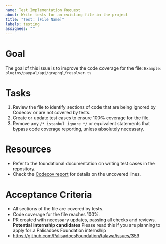 ```yaml
---
name: Test Implementation Request
about: Write tests for an existing file in the project
title: "Test: [File Name]"
labels: testing
assignees: ""
---
```


# Goal

The goal of this issue is to improve the code coverage for the file: `Example: plugins/paypal/api/graphql/resolver.ts`

# Tasks

1. Review the file to identify sections of code that are being ignored by Codecov or are not covered by tests.
2. Create or update test cases to ensure 100% coverage for the file.
3. Remove any `/* istanbul ignore */` or equivalent statements that bypass code coverage reporting, unless absolutely necessary.

# Resources

- Refer to the foundational documentation on writing test cases in the repository.
- Check the [Codecov report](https://app.codecov.io/gh/PalisadoesFoundation/talawa-plugin/tree/develop/src?displayType=list) for details on the uncovered lines.

# Acceptance Criteria

- All sections of the file are covered by tests.
- Code coverage for the file reaches 100%.
- PR created with necessary updates, passing all checks and reviews.
  **Potential internship candidates**
  Please read this if you are planning to apply for a Palisadoes Foundation internship
- https://github.com/PalisadoesFoundation/talawa/issues/359
